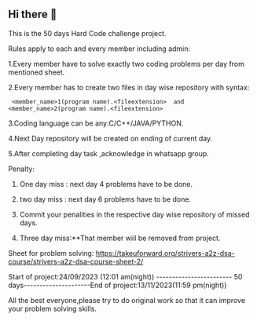 ## Hi there 👋

This is the 50 days Hard Code challenge project.

Rules apply to each and every member including admin:

1.Every member have to solve exactly two coding problems per day from mentioned sheet.

2.Every member has to create two files in day wise repository with syntax:

     <member_name>1(program name).<fileextension>  and <member_name>2(program name).<fileextension>

3.Coding language can be any:C/C++/JAVA/PYTHON.

4.Next Day repository will be created on ending of current day.

5.After completing day task ,acknowledge in whatsapp group.

Penalty:

1. One day miss : next day 4 problems have to be done.
   
2. two day miss : next day 6 problems have to be done.

3. Commit your penalities in the respective day wise repository of missed days.

4. Three day miss:**That member wiil be removed from project.

Sheet for problem solving: https://takeuforward.org/strivers-a2z-dsa-course/strivers-a2z-dsa-course-sheet-2/

Start of project:24/09/2023 (12:01 am(night)) ------------------------ 50 days---------------------End of project:13/11/2023(11:59 pm(night))

All the best everyone,please try to do original work so that it can improve your problem solving skills.
